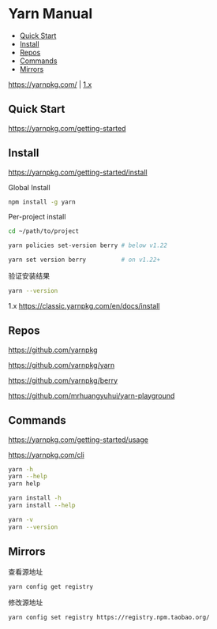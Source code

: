 <!-- omit in toc -->
# Yarn Manual

- [Quick Start](#quick-start)
- [Install](#install)
- [Repos](#repos)
- [Commands](#commands)
- [Mirrors](#mirrors)

<https://yarnpkg.com/> | [1.x](https://classic.yarnpkg.com/en/)

## Quick Start

<https://yarnpkg.com/getting-started>

## Install

<https://yarnpkg.com/getting-started/install>

Global Install

```bash
npm install -g yarn
```

Per-project install

```bash
cd ~/path/to/project

yarn policies set-version berry # below v1.22

yarn set version berry          # on v1.22+
```

验证安装结果

```bash
yarn --version
```

1.x <https://classic.yarnpkg.com/en/docs/install>

## Repos

<https://github.com/yarnpkg>

<https://github.com/yarnpkg/yarn>

<https://github.com/yarnpkg/berry>

<https://github.com/mrhuangyuhui/yarn-playground>

## Commands

<https://yarnpkg.com/getting-started/usage>

<https://yarnpkg.com/cli>

```bash
yarn -h
yarn --help
yarn help

yarn install -h
yarn install --help
```

```bash
yarn -v
yarn --version
```

## Mirrors

查看源地址

```bash
yarn config get registry
```

修改源地址

```bash
yarn config set registry https://registry.npm.taobao.org/
```
